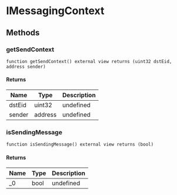 # IMessagingContext









## Methods

### getSendContext

```solidity
function getSendContext() external view returns (uint32 dstEid, address sender)
```






#### Returns

| Name | Type | Description |
|---|---|---|
| dstEid | uint32 | undefined |
| sender | address | undefined |

### isSendingMessage

```solidity
function isSendingMessage() external view returns (bool)
```






#### Returns

| Name | Type | Description |
|---|---|---|
| _0 | bool | undefined |




